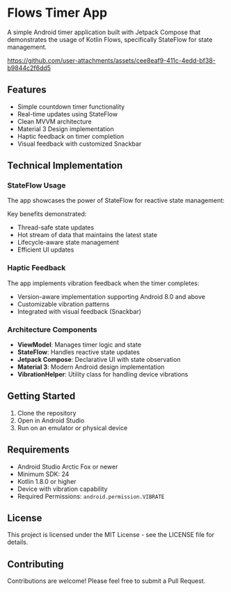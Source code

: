 # Flows Timer App

A simple Android timer application built with Jetpack Compose that demonstrates the usage of Kotlin Flows, specifically StateFlow for state management.

https://github.com/user-attachments/assets/cee8eaf9-411c-4edd-bf38-b9844c2f6dd5

## Features

- Simple countdown timer functionality
- Real-time updates using StateFlow
- Clean MVVM architecture
- Material 3 Design implementation
- Haptic feedback on timer completion
- Visual feedback with customized Snackbar

## Technical Implementation

### StateFlow Usage

The app showcases the power of StateFlow for reactive state management:

Key benefits demonstrated:
- Thread-safe state updates
- Hot stream of data that maintains the latest state
- Lifecycle-aware state management
- Efficient UI updates

### Haptic Feedback

The app implements vibration feedback when the timer completes:
- Version-aware implementation supporting Android 8.0 and above
- Customizable vibration patterns
- Integrated with visual feedback (Snackbar)

### Architecture Components

- **ViewModel**: Manages timer logic and state
- **StateFlow**: Handles reactive state updates
- **Jetpack Compose**: Declarative UI with state observation
- **Material 3**: Modern Android design implementation
- **VibrationHelper**: Utility class for handling device vibrations

## Getting Started

1. Clone the repository
2. Open in Android Studio
3. Run on an emulator or physical device

## Requirements

- Android Studio Arctic Fox or newer
- Minimum SDK: 24
- Kotlin 1.8.0 or higher
- Device with vibration capability
- Required Permissions: `android.permission.VIBRATE`

## License

This project is licensed under the MIT License - see the LICENSE file for details.

## Contributing

Contributions are welcome! Please feel free to submit a Pull Request.
